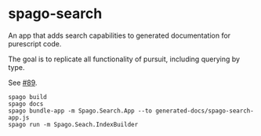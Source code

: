 # spago-search

An app that adds search capabilities to generated documentation for purescript code.

The goal is to replicate all functionality of pursuit, including querying by type.

See [#89](https://github.com/spacchetti/spago/issues/89).



```
spago build
spago docs
spago bundle-app -m Spago.Search.App --to generated-docs/spago-search-app.js
spago run -m Spago.Seach.IndexBuilder
```
